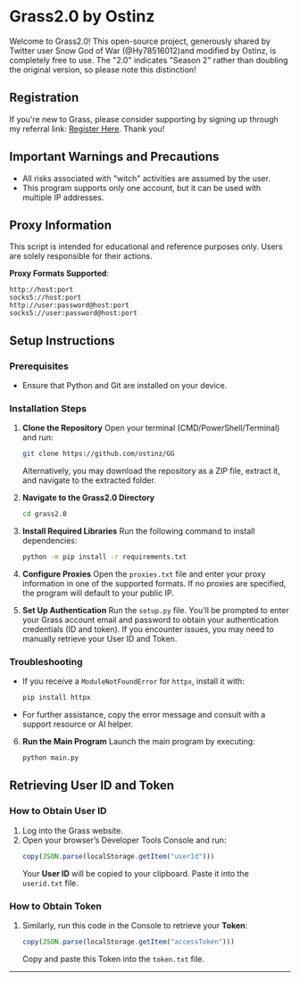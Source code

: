 # Grass2.0 by Ostinz

Welcome to Grass2.0! This open-source project, generously shared by Twitter user Snow God of War (@Hy78516012)and modified by Ostinz, is completely free to use. The "2.0" indicates "Season 2" rather than doubling the original version, so please note this distinction!

## Registration
If you're new to Grass, please consider supporting by signing up through my referral link: [Register Here](https://app.getgrass.io/register?referralCode=ACtBvEoVAYeltgK). Thank you!

## Important Warnings and Precautions
- All risks associated with "witch" activities are assumed by the user.
- This program supports only one account, but it can be used with multiple IP addresses.

## Proxy Information
This script is intended for educational and reference purposes only. Users are solely responsible for their actions. 

**Proxy Formats Supported**:
```plaintext
http://host:port
socks5://host:port
http://user:password@host:port
socks5://user:password@host:port
```

## Setup Instructions

### Prerequisites
- Ensure that Python and Git are installed on your device.

### Installation Steps

1. **Clone the Repository**
   Open your terminal (CMD/PowerShell/Terminal) and run:
   ```bash
   git clone https://github.com/ostinz/GG
   ```
   Alternatively, you may download the repository as a ZIP file, extract it, and navigate to the extracted folder.

2. **Navigate to the Grass2.0 Directory**
   ```bash
   cd grass2.0
   ```

3. **Install Required Libraries**
   Run the following command to install dependencies:
   ```bash
   python -m pip install -r requirements.txt
   ```

4. **Configure Proxies**
   Open the `proxies.txt` file and enter your proxy information in one of the supported formats. If no proxies are specified, the program will default to your public IP.

5. **Set Up Authentication**
   Run the `setup.py` file. You’ll be prompted to enter your Grass account email and password to obtain your authentication credentials (ID and token). If you encounter issues, you may need to manually retrieve your User ID and Token.

### Troubleshooting
- If you receive a `ModuleNotFoundError` for `httpx`, install it with:
   ```bash
   pip install httpx
   ```
- For further assistance, copy the error message and consult with a support resource or AI helper.

6. **Run the Main Program**
   Launch the main program by executing:
   ```bash
   python main.py
   ```

## Retrieving User ID and Token

### How to Obtain User ID
1. Log into the Grass website.
2. Open your browser’s Developer Tools Console and run:
   ```javascript
   copy(JSON.parse(localStorage.getItem("userId")))
   ```
   Your **User ID** will be copied to your clipboard. Paste it into the `userid.txt` file.

### How to Obtain Token
1. Similarly, run this code in the Console to retrieve your **Token**:
   ```javascript
   copy(JSON.parse(localStorage.getItem("accessToken")))
   ```
   Copy and paste this Token into the `token.txt` file.

---
